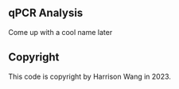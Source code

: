 ## qPCR Analysis

Come up with a cool name later

## Copyright

This code is copyright by Harrison Wang in 2023.
